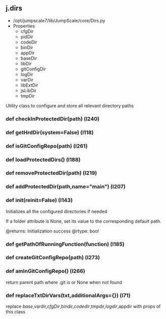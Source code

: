 ## j.dirs

- /opt/jumpscale7/lib/JumpScale/core/Dirs.py
- Properties
    - cfgDir
    - pidDir
    - codeDir
    - binDir
    - appDir
    - baseDir
    - libDir
    - gitConfigDir
    - logDir
    - varDir
    - libExtDir
    - jsLibDir
    - tmpDir

Utility class to configure and store all relevant directory paths

### def checkInProtectedDir(path) (l240)

### def getHrdDir(system=False) (l118)

### def isGitConfigRepo(path) (l261)

### def loadProtectedDirs() (l188)

### def removeProtectedDir(path) (l219)

### def addProtectedDir(path,name="main") (l207)

### def init(reinit=False) (l143)

Initializes all the configured directories if needed

If a folder attribute is None, set its value to the corresponding
default path.

@returns: Initialization success
@rtype: bool

### def getPathOfRunningFunction(function) (l185)

### def createGitConfigRepo(path) (l273)

### def amInGitConfigRepo() (l266)

return parent path where .git is or None when not found

### def replaceTxtDirVars(txt,additionalArgs=\{\}) (l71)

replace $base,$vardir,$cfgDir,$bindir,$codedir,$tmpdir,$logdir,$appdir with props of this class

